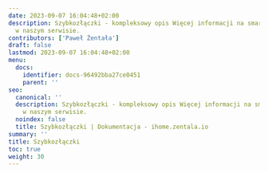 ```yaml
---
date: 2023-09-07 16:04:48+02:00
description: Szybkozłączki - kompleksowy opis Więcej informacji na smart home znajdziesz
  w naszym serwisie.
contributors: ['Paweł Żentała']
draft: false
lastmod: 2023-09-07 16:04:48+02:00
menu:
  docs:
    identifier: docs-96492bba27ce0451
    parent: ''
seo:
  canonical: ''
  description: Szybkozłączki - kompleksowy opis Więcej informacji na smart home znajdziesz
    w naszym serwisie.
  noindex: false
  title: Szybkozłączki | Dokumentacja - ihome.zentala.io
summary: ''
title: Szybkozłączki
toc: true
weight: 30
---
```



